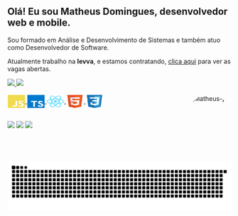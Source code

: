 ## Olá! Eu sou Matheus Domingues, desenvolvedor web e mobile.

<p>Sou formado em Análise e Desenvolvimento de Sistemas e também atuo como Desenvolvedor de Software.</p>
<p>Atualmente trabalho na <b>levva</b>, e estamos contratando, <a href="https://levva.io/carreiras">clica aqui</a> para ver as vagas abertas.</p>

<div align="left">
  <a href="https://github.com/MatheusDomingues">
  <img height="180em" src="https://github-readme-stats.vercel.app/api?username=MatheusDomingues&show_icons=true&theme=dracula&include_all_commits=true&count_private=true"/>
  <img height="180em" src="https://github-readme-stats.vercel.app/api/top-langs/?username=MatheusDomingues&layout=compact&langs_count=7&theme=dracula"/>
</div>
<div style="display: inline_block"><br>
  <img align="center" alt="Matheus-Js" height="30" width="40" src="https://raw.githubusercontent.com/devicons/devicon/master/icons/javascript/javascript-plain.svg">
  <img align="center" alt="Matheus-Ts" height="30" width="40" src="https://raw.githubusercontent.com/devicons/devicon/master/icons/typescript/typescript-plain.svg">
  <img align="center" alt="Matheus-React" height="30" width="40" src="https://raw.githubusercontent.com/devicons/devicon/master/icons/react/react-original.svg">
  <img align="center" alt="Matheus-HTML" height="30" width="40" src="https://raw.githubusercontent.com/devicons/devicon/master/icons/html5/html5-original.svg">
  <img align="center" alt="Matheus-CSS" height="30" width="40" src="https://raw.githubusercontent.com/devicons/devicon/master/icons/css3/css3-original.svg">
  <img align="right" alt="Matheus-pic" height="150" style="border-radius:50px;" src="https://avatars.githubusercontent.com/u/62768805?v=4?width=676&height=676">
</div>
  
  ##
 
<div> 
  <a href="https://www.linkedin.com/in/matheusdomingues120" target="_blank"><img src="https://img.shields.io/badge/-LinkedIn-%230077B5?style=for-the-badge&logo=linkedin&logoColor=white" target="_blank"></a> 
  <a href = "mailto:matheus.luige120@gmail.com"><img src="https://img.shields.io/badge/-Gmail-%23333?style=for-the-badge&logo=gmail&logoColor=white" target="_blank"></a> 
  <a href="https://www.instagram.com/maath.domingues" target="_blank"><img src="https://img.shields.io/badge/-Instagram-%23E4405F?style=for-the-badge&logo=instagram&logoColor=white" target="_blank"></a>
 
  ![Snake animation](https://github.com/MatheusDomingues/MatheusDomingues/blob/master/github-contribution-grid-snake.svg)
 
</div>
